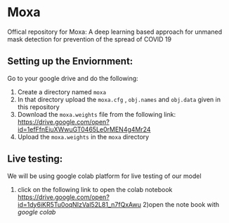 # Moxa
Offical repository for Moxa: A deep learning based approach for unmaned mask detection for prevention of the spread of COVID 19

## Setting up the Enviornment:
 Go to your google drive and do the following:
 1) Create a directory named ```moxa```
 2) In that directory upload the ```moxa.cfg``` , ```obj.names``` and ```obj.data``` given in this repository
 3) Download the ```moxa.weights``` file from the following link: https://drive.google.com/open?id=1efFfnEiuXWwuGT0465Le0rMEN4g4Mr24
 4) Upload the ```moxa.weights``` in the ```moxa``` directory 
## Live testing:
We will be using google colab platform for live testing of our model
1) click on the following link to open the colab notebook https://drive.google.com/open?id=1dy6iKR5Tu0oqNIzVal52L81_n7fQxAwu
2)open the note book with *google colab*
